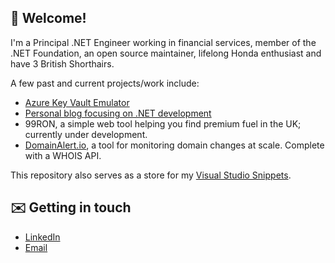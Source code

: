 ## 👋 Welcome!

 I'm a Principal .NET Engineer working in financial services, member of the .NET Foundation, an open source maintainer, lifelong Honda enthusiast and have 3 British Shorthairs. 

A few past and current projects/work include:

- [Azure Key Vault Emulator](https://github.com/james-gould/azure-keyvault-emulator)
- [Personal blog focusing on .NET development](https://jamesgould.dev)
- 99RON, a simple web tool helping you find premium fuel in the UK; currently under development.
- [DomainAlert.io](https://DomainAlert.io), a tool for monitoring domain changes at scale. Complete with a WHOIS API.

This repository also serves as a store for my [Visual Studio Snippets](https://github.com/james-gould/james-gould/tree/main/CodeSnippets).
 
## ✉️ Getting in touch

- [LinkedIn](https://www.linkedin.com/in/james-gould-283323198/)
- [Email](mailto:hello@jamesgould.dev)
